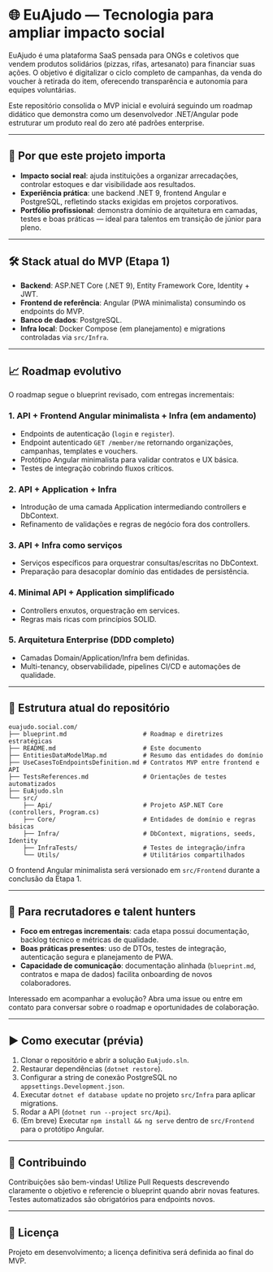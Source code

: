# 🌐 EuAjudo — Tecnologia para ampliar impacto social

EuAjudo é uma plataforma SaaS pensada para ONGs e coletivos que vendem produtos solidários (pizzas, rifas, artesanato) para financiar suas ações. O objetivo é digitalizar o ciclo completo de campanhas, da venda do voucher à retirada do item, oferecendo transparência e autonomia para equipes voluntárias.

Este repositório consolida o MVP inicial e evoluirá seguindo um roadmap didático que demonstra como um desenvolvedor .NET/Angular pode estruturar um produto real do zero até padrões enterprise.

---

## 🚀 Por que este projeto importa
- **Impacto social real**: ajuda instituições a organizar arrecadações, controlar estoques e dar visibilidade aos resultados.
- **Experiência prática**: une backend .NET 9, frontend Angular e PostgreSQL, refletindo stacks exigidas em projetos corporativos.
- **Portfólio profissional**: demonstra domínio de arquitetura em camadas, testes e boas práticas — ideal para talentos em transição de júnior para pleno.

---

## 🛠️ Stack atual do MVP (Etapa 1)
- **Backend**: ASP.NET Core (.NET 9), Entity Framework Core, Identity + JWT.
- **Frontend de referência**: Angular (PWA minimalista) consumindo os endpoints do MVP.
- **Banco de dados**: PostgreSQL.
- **Infra local**: Docker Compose (em planejamento) e migrations controladas via `src/Infra`.

---

## 📈 Roadmap evolutivo
O roadmap segue o blueprint revisado, com entregas incrementais:

### 1. API + Frontend Angular minimalista + Infra (em andamento)
- Endpoints de autenticação (`login` e `register`).
- Endpoint autenticado `GET /member/me` retornando organizações, campanhas, templates e vouchers.
- Protótipo Angular minimalista para validar contratos e UX básica.
- Testes de integração cobrindo fluxos críticos.

### 2. API + Application + Infra
- Introdução de uma camada Application intermediando controllers e DbContext.
- Refinamento de validações e regras de negócio fora dos controllers.

### 3. API + Infra como serviços
- Serviços específicos para orquestrar consultas/escritas no DbContext.
- Preparação para desacoplar domínio das entidades de persistência.

### 4. Minimal API + Application simplificado
- Controllers enxutos, orquestração em services.
- Regras mais ricas com princípios SOLID.

### 5. Arquitetura Enterprise (DDD completo)
- Camadas Domain/Application/Infra bem definidas.
- Multi-tenancy, observabilidade, pipelines CI/CD e automações de qualidade.

---

## 📂 Estrutura atual do repositório
```
euajudo.social.com/
├── blueprint.md                     # Roadmap e diretrizes estratégicas
├── README.md                        # Este documento
├── EntitiesDataModelMap.md          # Resumo das entidades do domínio
├── UseCasesToEndpointsDefinition.md # Contratos MVP entre frontend e API
├── TestsReferences.md               # Orientações de testes automatizados
├── EuAjudo.sln
└── src/
    ├── Api/                         # Projeto ASP.NET Core (controllers, Program.cs)
    ├── Core/                        # Entidades de domínio e regras básicas
    ├── Infra/                       # DbContext, migrations, seeds, Identity
    ├── InfraTests/                  # Testes de integração/infra
    └── Utils/                       # Utilitários compartilhados
```

O frontend Angular minimalista será versionado em `src/Frontend` durante a conclusão da Etapa 1.

---

## 💼 Para recrutadores e talent hunters
- **Foco em entregas incrementais**: cada etapa possui documentação, backlog técnico e métricas de qualidade.
- **Boas práticas presentes**: uso de DTOs, testes de integração, autenticação segura e planejamento de PWA.
- **Capacidade de comunicação**: documentação alinhada (`blueprint.md`, contratos e mapa de dados) facilita onboarding de novos colaboradores.

Interessado em acompanhar a evolução? Abra uma issue ou entre em contato para conversar sobre o roadmap e oportunidades de colaboração.

---

## ▶️ Como executar (prévia)
1. Clonar o repositório e abrir a solução `EuAjudo.sln`.
2. Restaurar dependências (`dotnet restore`).
3. Configurar a string de conexão PostgreSQL no `appsettings.Development.json`.
4. Executar `dotnet ef database update` no projeto `src/Infra` para aplicar migrations.
5. Rodar a API (`dotnet run --project src/Api`).
6. (Em breve) Executar `npm install && ng serve` dentro de `src/Frontend` para o protótipo Angular.

---

## 🤝 Contribuindo
Contribuições são bem-vindas! Utilize Pull Requests descrevendo claramente o objetivo e referencie o blueprint quando abrir novas features. Testes automatizados são obrigatórios para endpoints novos.

---

## 📄 Licença
Projeto em desenvolvimento; a licença definitiva será definida ao final do MVP.

